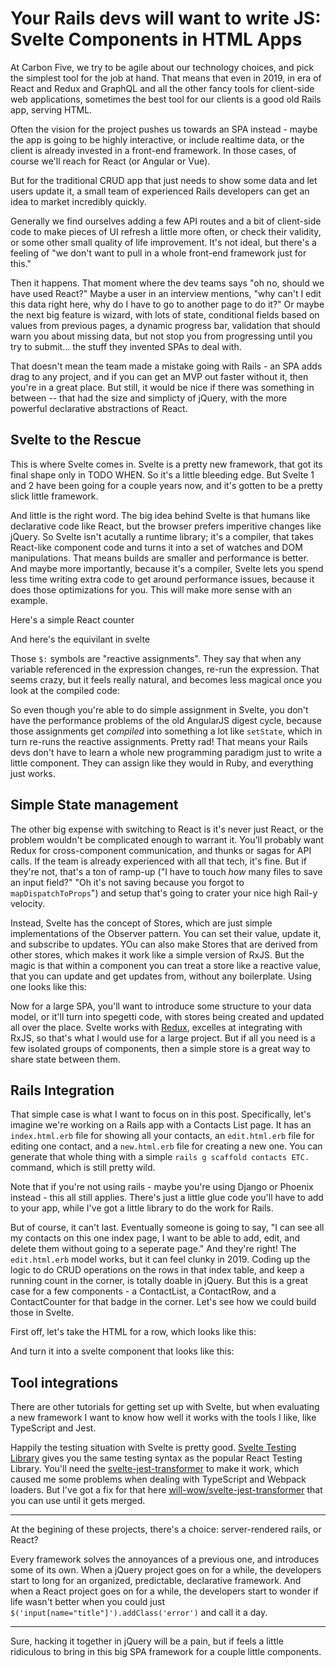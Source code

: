 # Your Rails devs will want to write JS: Svelte Components in HTML Apps

At Carbon Five, we try to be agile about our technology choices, and pick the simplest tool for the job at hand. That means that even in 2019, in era of React and Redux and GraphQL and all the other fancy tools for client-side web applications, sometimes the best tool for our clients is a good old Rails app, serving HTML.

Often the vision for the project pushes us towards an SPA instead - maybe the app is going to be highly interactive, or include realtime data, or the client is already invested in a front-end framework. In those cases, of course we'll reach for React (or Angular or Vue).

But for the traditional CRUD app that just needs to show some data and let users update it, a small team of experienced Rails developers can get an idea to market incredibly quickly.

Generally we find ourselves adding a few API routes and a bit of client-side code to make pieces of UI refresh a little more often, or check their validity, or some other small quality of life improvement. It's not ideal, but there's a feeling of "we don't want to pull in a whole front-end framework just for this."

Then it happens. That moment where the dev teams says "oh no, should we have used React?" Maybe a user in an interview mentions, "why can't I edit this data right here, why do I have to go to another page to do it?" Or maybe the next big feature is wizard, with lots of state, conditional fields based on values from previous pages, a dynamic progress bar, validation that should warn you about missing data, but not stop you from progressing until you try to submit... the stuff they invented SPAs to deal with.

That doesn't mean the team made a mistake going with Rails - an SPA adds drag to any project, and if you can get an MVP out faster without it, then you're in a great place. But still, it would be nice if there was something in between -- that had the size and simplicty of jQuery, with the more powerful declarative abstractions of React.

## Svelte to the Rescue

This is where Svelte comes in. Svelte is a pretty new framework, that got its final shape only in TODO WHEN. So it's a little bleeding edge. But Svelte 1 and 2 have been going for a couple years now, and it's gotten to be a pretty slick little framework.

And little is the right word. The big idea behind Svelte is that humans like declarative code like React, but the browser prefers imperitive changes like jQuery. So Svelte isn't acutally a runtime library; it's a compiler, that takes React-like component code and turns it into a set of watches and DOM manipulations. That means builds are smaller and performance is better. And maybe more importantly, because it's a compiler, Svelte lets you spend less time writing extra code to get around performance issues, because it does those optimizations for you. This will make more sense with an example.

Here's a simple React counter

And here's the equivilant in svelte

Those `$:` symbols are "reactive assignments". They say that when any variable referenced in the expression changes, re-run the expression. That seems crazy, but it feels really natural, and becomes less magical once you look at the compiled code:


So even though you're able to do simple assignment in Svelte, you don't have the performance problems of the old AngularJS digest cycle, because those assignments get _compiled_ into something a lot like `setState`, which in turn re-runs the reactive assignments. Pretty rad! That means your Rails devs don't have to learn a whole new programming paradigm just to write a little component. They can assign like they would in Ruby, and everything just works.

## Simple State management

The other big expense with switching to React is it's never just React, or the problem wouldn't be complicated enough to warrant it. You'll probably want Redux for cross-component communication, and thunks or sagas for API calls. If the team is already experienced with all that tech, it's fine. But if they're not, that's a ton of ramp-up ("I have to touch _how_ many files to save an input field?" "Oh it's not saving because you forgot to `mapDispatchToProps`") and setup that's going to crater your nice high Rail-y velocity. 

Instead, Svelte has the concept of Stores, which are just simple implementations of the Observer pattern. You can set their value, update it, and subscribe to updates. YOu can also make Stores that are derived from other stores, which makes it work like a simple version of RxJS. But the magic is that within a component you can treat a store like a reactive value, that you can update and get updates from, without any boilerplate. Using one looks like this:

Now for a large SPA, you'll want to introduce some structure to your data model, or it'll turn into spegetti code, with stores being created and updated all over the place. Svelte works with [Redux](), excelles at integrating with RxJS, so that's what I would use for a large project. But if all you need is a few isolated groups of components, then a simple store is a great way to share state between them.

## Rails Integration

That simple case is what I want to focus on in this post. Specifically, let's imagine we're working on a Rails app with a Contacts List page. It has an `index.html.erb` file for showing all your contacts, an `edit.html.erb` file for editing one contact, and a `new.html.erb` file for creating a new one. You can generate that whole thing with a simple `rails g scaffold contacts ETC.` command, which is still pretty wild.

Note that if you're not using rails - maybe you're using Django or Phoenix instead - this all still applies. There's just a little glue code you'll have to add to your app, while I've got a little library to do the work for Rails.

But of course, it can't last. Eventually someone is going to say, "I can see all my contacts on this one index page, I want to be able to add, edit, and delete them without going to a seperate page." And they're right! The `edit.html.erb` model works, but it can feel clunky in 2019. Coding up the logic to do CRUD operations on the rows in that index table, and keep a running count in the corner, is totally doable in jQuery. But this is a great case for a few components - a ContactList, a ContactRow, and a ContactCounter for that badge in the corner. Let's see how we could build those in Svelte.

First off, let's take the HTML for a row, which looks like this:

And turn it into a svelte component that looks like this:




## Tool integrations

There are other tutorials for getting set up with Svelte, but when evaluating a new framework I want to know how well it works with the tools I like, like TypeScript and Jest.

Happily the testing situation with Svelte is pretty good. [Svelte Testing Library]() gives you the same testing syntax as the popular React Testing Library. You'll need the [svelte-jest-transformer]() to make it work, which caused me some problems when dealing with TypeScript and Webpack loaders. But I've got a fix for that here [will-wow/svelte-jest-transformer]() that you can use until it gets merged.



---

At the begining of these projects, there's a choice: server-rendered rails, or React?

Every framework solves the annoyances of a previous one, and introduces some of its own. When a jQuery project goes on for a while, the developers start to long for an organized, predictable, declarative framework. And when a React project goes on for a while, the developers start to wonder if life wasn't better when you could just `$('input[name="title"]').addClass('error')` and call it a day.

---

Sure, hacking it together in jQuery will be a pain, but if feels a little ridiculous to bring in this big SPA framework for a couple little components. 

